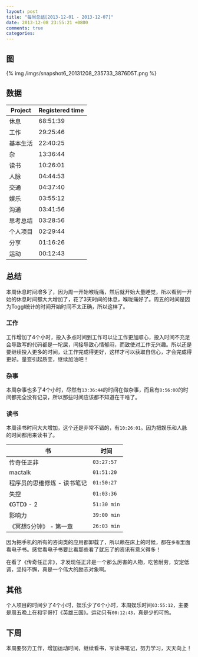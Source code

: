 ```yaml
---
layout: post
title: "每周总结[2013-12-01 - 2013-12-07]"
date: 2013-12-08 23:55:21 +0800
comments: true
categories: 
---
```



## 图

{% img /imgs/snapshot6_20131208_235733_3876D5T.png %}

## 数据

Project|Registered time
-|-
休息|68:51:39
工作|29:25:46
基本生活|22:40:25
杂|13:36:44
读书|10:26:01
人脉|04:44:53
交通|04:37:40
娱乐|03:55:12
沟通|03:41:56
思考总结|03:28:56
个人项目|02:29:44
分享|01:16:26
运动|00:12:43

## 总结

本周休息时间增多了，因为周一开始喉咙痛，然后就开始大量睡觉，所以看到一开始的休息时间都大大增加了，花了3天时间的休息，喉咙痛好了。周五的时间是因为Toggl统计的时间开始时间不太正确，所以这样了。

### 工作

工作增加了4个小时，投入多点时间到工作可以让工作更加顺心，投入时间不充足会导致写的代码都是一坨屎，间接导致心情郁闷，而致使对工作无兴趣。所以还是要继续投入更多的时间，让工作完成得更好，这样才可以获取自信心，才会完成得更好。量变引起质变，继续加油吧！

### 杂事

本周杂事也多了4个小时，尽然有`13:36:44`的时间在做杂事，而且有`8:56:00`的时间都完全没有记录，所以那些时间应该都不知道在干啥了。

### 读书

本周读书时间大大增加，这个还是非常不错的，有`10:26:01`。因为把娱乐和人脉的时间都用来读书了。

书 | 时间
-|-
传奇任正非 | `03:27:57`
mactalk | `01:51:20`
程序员的思维修炼 - 读书笔记 | `01:50:27`
失控 | `01:03:36`
《GTD》 - 2 | `51:30 min`
影响力 | `39:00 min`
《冥想5分钟》 - 第一章 | `26:03 min`

因为把手机的所有的咨询类的应用都卸载了，所以赖在床上的时候，都在`多看`里面看电子书。感觉看电子书要比看那些看了就忘了的资讯有意义得多！

在看了《传奇任正非》，才发现任正非是一个那么厉害的人物，吃苦耐劳，安定低调，坚持不懈，真是一个伟大的励志对象啊。

## 其他
个人项目的时间少了4个小时，娱乐少了6个小时，本周娱乐时间`03:55:12`，主要是周五晚上在和宇哥打《英雄三国》。运动只有`00:12:43`，真是少的可怜。

## 下周

本周要努力工作，增加运动时间，继续看书，写读书笔记，努力学习，天天向上！






